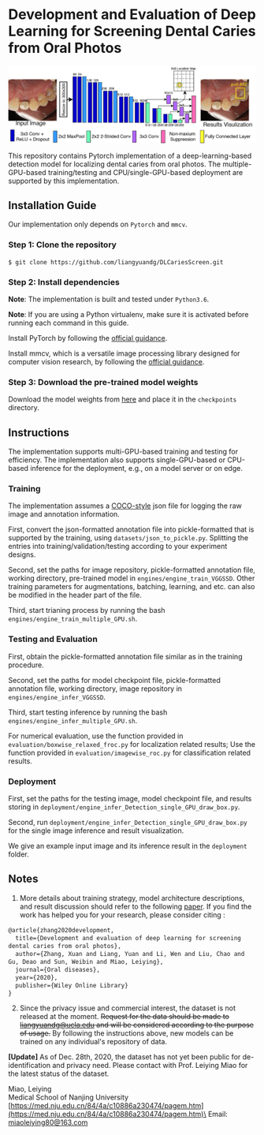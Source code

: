 # Development and Evaluation of Deep Learning for Screening Dental Caries from Oral Photos
![Ovreall Arthetecture](figure1.jpg)

This repository contains Pytorch implementation of a deep-learning-based detection model for localizing dental caries from oral photos. 
The multiple-GPU-based training/testing and CPU/single-GPU-based deployment are supported by this implementation. 


## Installation Guide
Our implementation only depends on `Pytorch` and `mmcv`. 

### Step 1: Clone the repository
```
$ git clone https://github.com/liangyuandg/DLCariesScreen.git
```

### Step 2: Install dependencies
**Note**: The implementation is built and tested under `Python3.6`.

**Note**: If you are using a Python virtualenv, make sure it is activated before running each command in this guide.

Install PyTorch by following the [official guidance](https://pytorch.org/). 

Install mmcv, which is a versatile image processing library designed for computer vision research, by following the [official guidance](https://github.com/open-mmlab/mmcv).

### Step 3: Download the pre-trained model weights
Download the model weights from [here](https://drive.google.com/file/d/1CzEkQ7mR63GsCDfRRBViYhGEZIS1aOCF/view?usp=sharing) and place it in the `checkpoints` directory.


## Instructions
The implementation supports multi-GPU-based training and testing for efficiency. The implementation also supports single-GPU-based or CPU-based inference for the deployment, e.g., on a model server or on edge. 

### Training
The implementation assumes a [COCO-style](https://cocodataset.org/#format-data) json file for logging the raw image and annotation information. 

First, convert the json-formatted annotation file into pickle-formatted that is supported by the training, using `datasets/json_to_pickle.py`. Splitting the entries into training/validation/testing according to your experiment designs. 

Second, set the paths for image repository, pickle-formatted annotation file, working directory, pre-trained model in `engines/engine_train_VGGSSD`. Other training parameters for augmentations, batching, learning, and etc. can also be modified in the header part of the file. 

Third, start trianing process by running the bash `engines/engine_train_multiple_GPU.sh`. 

### Testing and Evaluation

First, obtain the pickle-formatted annotation file similar as in the training procedure. 

Second, set the paths for model checkpoint file, pickle-formatted annotation file, working directory, image repository in `engines/engine_infer_VGGSSD`. 

Third, start testing inference by running the bash `engines/engine_infer_multiple_GPU.sh`. 

For numerical evaluation, use the function provided in `evaluation/boxwise_relaxed_froc.py` for localization related results; Use the function provided in `evaluation/imagewise_roc.py` for classification related results. 

### Deployment

First, set the paths for the testing image, model checkpoint file, and results storing in `deployment/engine_infer_Detection_single_GPU_draw_box.py`. 

Second, run `deployment/engine_infer_Detection_single_GPU_draw_box.py` for the single image inference and result visualization. 

We give an example input image and its inference result in the `deployment` folder.


## Notes
1. More details about training strategy, model architecture descriptions, and result discussion should refer to the following [paper](https://onlinelibrary.wiley.com/doi/full/10.1111/odi.13735). If you find the work has helped you for your research, please consider citing : 
```
@article{zhang2020development,
  title={Development and evaluation of deep learning for screening dental caries from oral photos},
  author={Zhang, Xuan and Liang, Yuan and Li, Wen and Liu, Chao and Gu, Deao and Sun, Weibin and Miao, Leiying},
  journal={Oral diseases},
  year={2020},
  publisher={Wiley Online Library}
}
```

2. Since the privacy issue and commercial interest, the dataset is not released at the moment. ~~Request for the data should be made to liangyuandg@ucla.edu and will be considered according to the purpose of usage.~~ By following the instructions above, new models can be trained on any individual's repository of data.

**[Update]** As of Dec. 28th, 2020, the dataset has not yet been public for de-identification and privacy need. Please contact with Prof. Leiying Miao for the latest status of the dataset. 

Miao, Leiying\
Medical School of Nanjing University\
[https://med.nju.edu.cn/84/4a/c10886a230474/pagem.htm](https://med.nju.edu.cn/84/4a/c10886a230474/pagem.htm)\
Email: [miaoleiying80@163.com](mailto:miaoleiying80@163.com)




